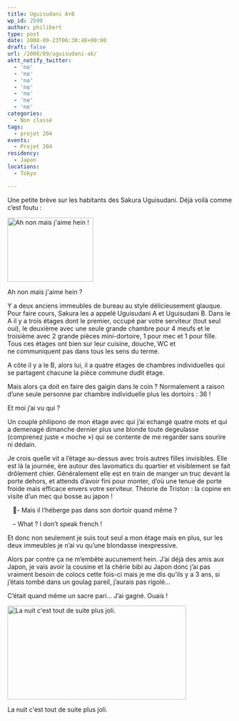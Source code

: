 ```yaml
---
title: Uguisudani A+B
wp_id: 2599
author: philibert
type: post
date: 2008-09-23T06:30:48+00:00
draft: false
url: /2008/09/uguisudani-ab/
aktt_notify_twitter:
  - 'no'
  - 'no'
  - 'no'
  - 'no'
  - 'no'
  - 'no'
  - 'no'
categories:
  - Non classé
tags:
  - projet 204
events:
  - Projet 204
residency:
  - Japon
locations:
  - Tokyo

---
```

Une petite brève sur les habitants des Sakura Uguisudani. Déjà voilà comme c&rsquo;est foutu :

<div id="attachment_191" class="wp-caption " style="max-width: 192px">
  <a href="{{< aws >}}/uploads/img_2049.jpg" target="blank"><img class="size-medium wp-image-191   " title="img_2049" src="{{< aws >}}/uploads/img_2049.jpg" alt="Ah non mais j'aime hein !" width="192" height="144" /></a>
  
  <p class="wp-caption-text">
    Ah non mais j'aime hein ?
  </p>
</div>

Y a deux anciens immeubles de bureau au style délicieusement glauque. Pour faire cours, Sakura les a appelé Uguisudani A et Uguisudani B. Dans le A il y a trois étages dont le premier, occupé par votre serviteur (tout seul oui), le deuxième avec une seule grande chambre pour 4 meufs et le troisième avec 2 grande pièces mini-dortoire, 1 pour mec et 1 pour fille. Tous ces étages ont bien sur leur cuisine, douche, WC et ne communiquent pas dans tous les sens du terme.
  
A côte il y a le B, alors lui, il a quatre étages de chambres individuelles qui se partagent chacune la pièce commune dudit étage.
  
Mais alors ça doit en faire des gaigin dans le coin ? Normalement a raison d&rsquo;une seule personne par chambre individuelle plus les dortoirs : 36 !

Et moi j&rsquo;ai vu qui ?

Un couple philipono de mon étage avec qui j&rsquo;ai echangé quatre mots et qui a demenagé dimanche dernier plus une blonde toute degeulasse (comprenez juste « moche ») qui se contente de me regarder sans sourire ni dédain.
  
Je crois quelle vit a l&rsquo;étage au-dessus avec trois autres filles invisibles. Elle est là la journée, ère autour des lavomatics du quartier et visiblement se fait drôlement chier. Généralement elle est en train de manger un truc devant la porte dehors, et attends d&rsquo;avoir fini pour monter, d&rsquo;où une tenue de porte froide mais efficace envers votre serviteur. Théorie de Triston : la copine en visite d&rsquo;un mec qui bosse au japon !
  
   - Mais il l&rsquo;héberge pas dans son dortoir quand même ?
  
   &#8211; What ? I don&rsquo;t speak french ! 

Et donc non seulement je suis tout seul a mon étage mais en plus, sur les deux immeubles je n&rsquo;ai vu qu&rsquo;une blondasse inexpressive. 

Alors par contre ça ne m&#8217;embête aucunement hein. J&rsquo;ai déjà des amis aux Japon, je vais avoir la cousine et la chèrie bibi au Japon donc j&rsquo;ai pas vraiment besoin de colocs cette fois-ci mais je me dis qu&rsquo;ils y a 3 ans, si j&rsquo;étais tombé dans un goulag pareil, j&rsquo;aurais pas rigolé&#8230;

C&rsquo;était quand même un sacre pari&#8230; J&rsquo;ai gagné. Ouais !

<div id="attachment_193" class="wp-caption aligncenter" style="max-width: 400px">
  <a href="{{< aws >}}/uploads/img_20871.jpg" target="blank"><img class="size-full wp-image-193 " title="img_20871" src="{{< aws >}}/uploads/img_20871.jpg" alt="La nuit c'est tout de suite plus joli." width="400" height="210" /></a>
  
  <p class="wp-caption-text">
    La nuit c'est tout de suite plus joli.
  </p>
</div>